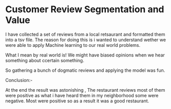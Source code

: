 # Customer Review Segmentation and Value

I have collected a set of reviews from a local retsaurant and formatted them into a tsv file. The reason for doing this is i wanted to understand wether we were able to apply Machine learning
to our real world problems.

What I mean by real world is! We might have biased opinions when we hear something about ccertain something. 

So gathering a bunch of dogmatic reviews and applying the model was fun.

Conclusion:-

At the end the result was astonishing , The restaurant reviews most of them were positive as what i have heard them in my neighborhood some were negative.
Most were positive so as a result it was a good restaurant.

